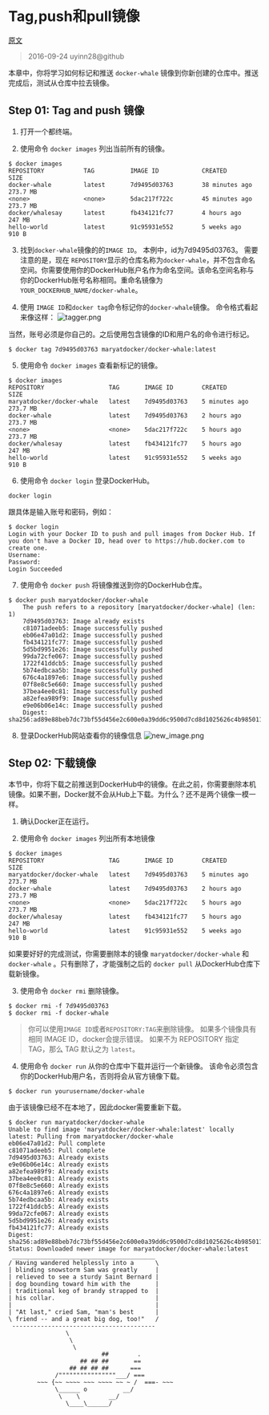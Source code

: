 # Tag,push和pull镜像

[ 原文 ](https://docs.docker.com/engine/getstarted/step_six/#/)
> 2016-09-24 uyinn28@github

本章中，你将学习如何标记和推送 ` docker-whale ` 镜像到你新创建的仓库中。推送完成后，测试从仓库中拉去镜像。

## Step 01: Tag and push 镜像

1. 打开一个都终端。

2. 使用命令 ` docker images ` 列出当前所有的镜像。
```
$ docker images
REPOSITORY           TAG          IMAGE ID            CREATED             SIZE
docker-whale         latest       7d9495d03763        38 minutes ago      273.7 MB
<none>               <none>       5dac217f722c        45 minutes ago      273.7 MB
docker/whalesay      latest       fb434121fc77        4 hours ago         247 MB
hello-world          latest       91c95931e552        5 weeks ago         910 B
```

3. 找到` docker-whale `镜像的的` IMAGE ID `。
本例中，id为7d9495d03763。
需要注意的是，现在 `REPOSITORY`显示的仓库名称为`docker-whale`，并不包含命名空间。你需要使用你的DockerHub账户名作为命名空间。该命名空间名称与你的DockerHub账号名称相同。重命名镜像为 ` YOUR_DOCKERHUB_NAME/docker-whale `。

4. 使用 ` IMAGE ID `和` docker tag `命令标记你的`docker-whale`镜像。
命令格式看起来像这样：
![tagger.png](http://files.uyinn.com/media/docker/tagger.png)

当然，账号必须是你自己的。之后使用包含镜像的ID和用户名的命令进行标记。
```
$ docker tag 7d9495d03763 maryatdocker/docker-whale:latest
```

5. 使用命令 ` docker images ` 查看新标记的镜像。
```
$ docker images
REPOSITORY                  TAG       IMAGE ID        CREATED          SIZE
maryatdocker/docker-whale   latest    7d9495d03763    5 minutes ago    273.7 MB
docker-whale                latest    7d9495d03763    2 hours ago      273.7 MB
<none>                      <none>    5dac217f722c    5 hours ago      273.7 MB
docker/whalesay             latest    fb434121fc77    5 hours ago      247 MB
hello-world                 latest    91c95931e552    5 weeks ago      910 B
```
6. 使用命令 ` docker login ` 登录DockerHub。
```
docker login 
```
跟具体是输入账号和密码，例如：
```
$ docker login
Login with your Docker ID to push and pull images from Docker Hub. If you don't have a Docker ID, head over to https://hub.docker.com to create one.
Username: 
Password:        
Login Succeeded
```

7. 使用命令 ` docker push ` 将镜像推送到你的DockerHub仓库。
```
$ docker push maryatdocker/docker-whale
    The push refers to a repository [maryatdocker/docker-whale] (len: 1)
    7d9495d03763: Image already exists
    c81071adeeb5: Image successfully pushed
    eb06e47a01d2: Image successfully pushed
    fb434121fc77: Image successfully pushed
    5d5bd9951e26: Image successfully pushed
    99da72cfe067: Image successfully pushed
    1722f41ddcb5: Image successfully pushed
    5b74edbcaa5b: Image successfully pushed
    676c4a1897e6: Image successfully pushed
    07f8e8c5e660: Image successfully pushed
    37bea4ee0c81: Image successfully pushed
    a82efea989f9: Image successfully pushed
    e9e06b06e14c: Image successfully pushed
    Digest: sha256:ad89e88beb7dc73bf55d456e2c600e0a39dd6c9500d7cd8d1025626c4b985011
```

8. 登录DockerHub网站查看你的镜像信息
![new_image.png](https://docs.docker.com/engine/getstarted/tutimg/new_image.png)

## Step 02: 下载镜像
本节中，你将下载之前推送到DockerHub中的镜像。在此之前，你需要删除本机镜像。如果不删，Docker就不会从Hub上下载。为什么？还不是两个镜像一模一样。

1. 确认Docker正在运行。

2. 使用命令 ` docker images ` 列出所有本地镜像
```
$ docker images
REPOSITORY                  TAG       IMAGE ID        CREATED          SIZE
maryatdocker/docker-whale   latest    7d9495d03763    5 minutes ago    273.7 MB
docker-whale                latest    7d9495d03763    2 hours ago      273.7 MB
<none>                      <none>    5dac217f722c    5 hours ago      273.7 MB
docker/whalesay             latest    fb434121fc77    5 hours ago      247 MB
hello-world                 latest    91c95931e552    5 weeks ago      910 B
```
如果要好好的完成测试，你需要删除本的镜像 ` maryatdocker/docker-whale ` 和 ` docker-whale ` 。只有删除了，才能强制之后的 ` docker pull ` 从DockerHub仓库下载新镜像。

3. 使用命令 ` docker rmi ` 删除镜像。
```
$ docker rmi -f 7d9495d03763
$ docker rmi -f docker-whale
```
>你可以使用`IMAGE ID`或者`REPOSITORY:TAG`来删除镜像。
>如果多个镜像具有相同 IMAGE ID，docker会提示错误。
>如果不为 REPOSITORY 指定 TAG，那么 TAG 默认之为 `latest`。

4. 使用命令 ` docker run ` 从你的仓库中下载并运行一个新镜像。
该命令必须包含你的DockerHub用户名，否则将会从官方镜像下载。
```
$ docker run yourusername/docker-whale
```
由于该镜像已经不在本地了，因此docker需要重新下载。
```
$ docker run maryatdocker/docker-whale
Unable to find image 'maryatdocker/docker-whale:latest' locally
latest: Pulling from maryatdocker/docker-whale
eb06e47a01d2: Pull complete
c81071adeeb5: Pull complete
7d9495d03763: Already exists
e9e06b06e14c: Already exists
a82efea989f9: Already exists
37bea4ee0c81: Already exists
07f8e8c5e660: Already exists
676c4a1897e6: Already exists
5b74edbcaa5b: Already exists
1722f41ddcb5: Already exists
99da72cfe067: Already exists
5d5bd9951e26: Already exists
fb434121fc77: Already exists
Digest: sha256:ad89e88beb7dc73bf55d456e2c600e0a39dd6c9500d7cd8d1025626c4b985011
Status: Downloaded newer image for maryatdocker/docker-whale:latest
 ________________________________________
/ Having wandered helplessly into a      \
| blinding snowstorm Sam was greatly     |
| relieved to see a sturdy Saint Bernard |
| dog bounding toward him with the       |
| traditional keg of brandy strapped to  |
| his collar.                            |
|                                        |
| "At last," cried Sam, "man's best      |
\ friend -- and a great big dog, too!"   /
 ----------------------------------------
                \
                 \
                  \
                          ##        .
                    ## ## ##       ==
                 ## ## ## ##      ===
             /""""""""""""""""___/ ===
        ~~~ {~~ ~~~~ ~~~ ~~~~ ~~ ~ /  ===- ~~~
             \______ o          __/
              \    \        __/
                \____\______/
```
